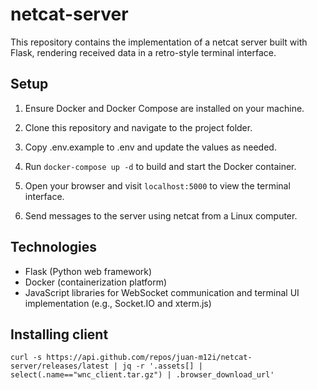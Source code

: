 # netcat-server

This repository contains the implementation of a netcat server built with Flask, rendering received data in a retro-style terminal interface.

## Setup

1. Ensure Docker and Docker Compose are installed on your machine.

2. Clone this repository and navigate to the project folder.

3. Copy .env.example to .env and update the values as needed.

4. Run `docker-compose up -d` to build and start the Docker container.

5. Open your browser and visit `localhost:5000` to view the terminal interface.

6. Send messages to the server using netcat from a Linux computer.

## Technologies

- Flask (Python web framework)
- Docker (containerization platform)
- JavaScript libraries for WebSocket communication and terminal UI implementation (e.g., Socket.IO and xterm.js)


## Installing client

`curl -s https://api.github.com/repos/juan-m12i/netcat-server/releases/latest | jq -r '.assets[] | select(.name=="wnc_client.tar.gz") | .browser_download_url'`
